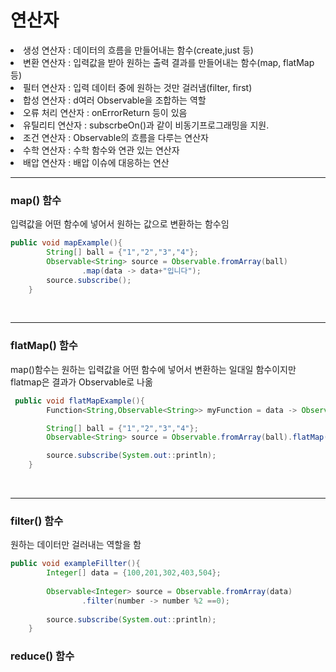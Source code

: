 # 연산자

<li> 생성 연산자 : 데이터의 흐름을 만들어내는 함수(create,just 등)
<li> 변환 연산자 : 입력값을 받아 원하는 출력 결과를 만들어내는 함수(map, flatMap 등)
<li> 필터 연산자 : 입력 데이터 중에 원하는 것만 걸러냄(filter, first)
<li> 합성 연산자 : d여러 Observable을 조합하는 역할
<li> 오류 처리 연산자 : onErrorReturn 등이 있음
<li> 유틸리티 연산자 : subscrbeOn()과 같이 비동기프로그래밍을 지원.
<li> 조건 연산자 : Observable의 흐름을 다루는 연산자
<li> 수학 연산자 : 수학 함수와 연관 있는 연산자
<li> 배압 연산자 : 배압 이슈에 대응하는 연산

<br>

---

### map() 함수

입력값을 어떤 함수에 넣어서 원하는 값으로 변환하는 함수임

```java
public void mapExample(){
        String[] ball = {"1","2","3","4"};
        Observable<String> source = Observable.fromArray(ball)
                .map(data -> data+"입니다");
        source.subscribe();
    }
```

<br>

---

### flatMap() 함수

map()함수는 원하는 입력값을 어떤 함수에 넣어서 변환하는 일대일 함수이지만
flatmap은 결과가 Observable로 나옮

```java
 public void flatMapExample(){
        Function<String,Observable<String>> myFunction = data -> Observable.just(data + "입니다");

        String[] ball = {"1","2","3","4"};
        Observable<String> source = Observable.fromArray(ball).flatMap(myFunction);

        source.subscribe(System.out::println);
    }
```

<br>

---

### filter() 함수

원하는 데이터만 걸러내는 역할을 함

```java
public void exampleFillter(){
        Integer[] data = {100,201,302,403,504};
        
        Observable<Integer> source = Observable.fromArray(data)
                .filter(number -> number %2 ==0);
        
        source.subscribe(System.out::println);
    }
```

### reduce() 함수

